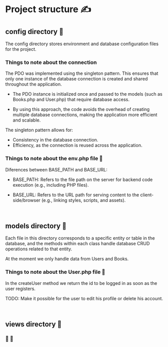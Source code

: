 # Project structure ✍️

## config directory 📂

The config directory stores environment and database configuration files for the project.

### Things to note about the connection

The PDO was implemented using the singleton pattern. This ensures that only one instance of the database connection is created and shared throughout the application.

- The PDO instance is initialized once and passed to the models (such as Books.php and User.php) that require database access.

- By using this approach, the code avoids the overhead of creating multiple database connections, making the application more efficient and scalable.

The singleton pattern allows for:

- Consistency in the database connection.
- Efficiency, as the connection is reused across the application.

### Things to note about the env.php file 🐘

Diferences between BASE_PATH and BASE_URL:

- BASE_PATH: Refers to the file path on the server for backend code execution (e.g., including PHP files).

- BASE_URL: Refers to the URL path for serving content to the client-side/browser (e.g., linking styles, scripts, and assets).

<br>

## models directory 📂

Each file in this directory corresponds to a specific entity or table in the database, and the methods within each class handle database CRUD operations related to that entity.

At the moment we only handle data from Users and Books.

### Things to note about the User.php file 🐘

In the createUser method we return the id to be logged in as soon as the user registers.

TODO: Make it possible for the user to edit his profile or delete his account.

<br>

## views directory 📂



### 🐘 🎨